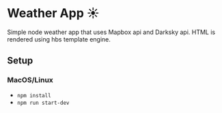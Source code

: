 # Weather App ☀️

Simple node weather app that uses Mapbox api and Darksky api.
HTML is rendered using hbs template engine.

## Setup

### MacOS/Linux
* `npm install`
* `npm run start-dev`
